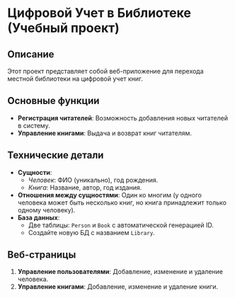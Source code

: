 # Цифровой Учет в Библиотеке (Учебный проект)

## Описание
Этот проект представляет собой веб-приложение для перехода местной библиотеки на цифровой учет книг.

## Основные функции
- **Регистрация читателей**: Возможность добавления новых читателей в систему.
- **Управление книгами**: Выдача и возврат книг читателям.

## Технические детали
- **Сущности**:
    - *Человек*: ФИО (уникально), год рождения.
    - *Книга*: Название, автор, год издания.
- **Отношения между сущностями**: Один ко многим (у одного человека может быть несколько книг, но книга принадлежит только одному человеку).
- **База данных**:
    - Две таблицы: `Person` и `Book` с автоматической генерацией ID.
    - Создайте новую БД с названием `Library`.

## Веб-страницы
1. **Управление пользователями**: Добавление, изменение и удаление человека.
2. **Управление книгами**: Добавление, изменение и удаление книги.